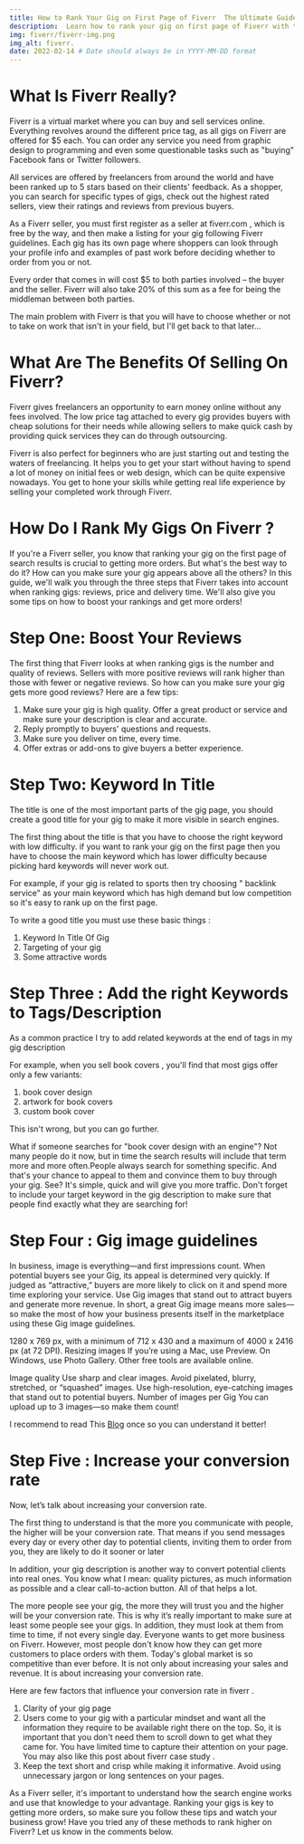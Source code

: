 ```yaml
---
title: How to Rank Your Gig on First Page of Fiverr  The Ultimate Guide 
description:  Learn how to rank your gig on first page of Fiverr with this comprehensive guide. Get more gigs and make more money with tips from the pros.
img: fiverr/fiverr-img.png
img_alt: fiverr.
date: 2022-02-14 # Date should always be in YYYY-MM-DD format
---
```


# What Is Fiverr Really? 

Fiverr is a virtual market where you can buy and sell services online. Everything revolves around the different price tag, as all gigs on Fiverr are offered for $5 each. You can order any service you need from graphic design to programming and even some questionable tasks such as "buying" Facebook fans or Twitter followers. 

All services are offered by freelancers from around the world and have been ranked up to 5 stars based on their clients' feedback. As a shopper, you can search for specific types of gigs, check out the highest rated sellers, view their ratings and reviews from previous buyers. 

As a Fiverr seller, you must first register as a seller at fiverr.com , which is free by the way, and then make a listing for your gig following Fiverr guidelines. Each gig has its own page where shoppers can look through your profile info and examples of past work before deciding whether to order from you or not. 

Every order that comes in will cost $5 to both parties involved – the buyer and the seller. Fiverr will also take 20% of this sum as a fee for being the middleman between both parties.

The main problem with Fiverr is that you will have to choose whether or not to take on work that isn't in your field, but I'll get back to that later… 

#  What Are The Benefits Of Selling On Fiverr? 

Fiverr gives freelancers an opportunity to earn money online without any fees involved. The low price tag attached to every gig provides buyers with cheap solutions for their needs while allowing sellers to make quick cash by providing quick services they can do through outsourcing. 

Fiverr is also perfect for beginners who are just starting out and testing the waters of freelancing. It helps you to get your start without having to spend a lot of money on initial fees or web design, which can be quite expensive nowadays. You get to hone your skills while getting real life experience by selling your completed work through Fiverr. 

#  How Do I Rank My Gigs On Fiverr ? 

If you're a Fiverr seller, you know that ranking your gig on the first page of search results is crucial to getting more orders. But what's the best way to do it? How can you make sure your gig appears above all the others? In this guide, we'll walk you through the three steps that Fiverr takes into account when ranking gigs: reviews, price and delivery time. We'll also give you some tips on how to boost your rankings and get more orders! 

#  Step One: Boost Your Reviews 

<InlineImage src="post/fiverr/img-is.png" alt="Pikachu waving!"></InlineImage>

The first thing that Fiverr looks at when ranking gigs is the number and quality of reviews. Sellers with more positive reviews will rank higher than those with fewer or negative reviews. So how can you make sure your gig gets more good reviews? Here are a few tips: 

1. Make sure your gig is high quality. Offer a great product or service and make sure your description is clear and accurate. 
2. Reply promptly to buyers' questions and requests.
3. Make sure you deliver on time, every time. 
4. Offer extras or add-ons to give buyers a better experience. 

#  Step Two: Keyword In Title 

<InlineImage src="post/fiverr/img-is-2.png" alt="Pikachu waving!"></InlineImage>


The title is one of the most important parts of the gig page, you should create a good title for your gig to make it more visible in search engines. 

The first thing about the title is that you have to choose the right keyword with low difficulty. if you want to rank your gig on the first page then you have to choose the main keyword which has lower difficulty because picking hard keywords will never work out. 

For example, if your gig is related to sports then try choosing " backlink service" as your main keyword which has high demand but low competition so it's easy to rank up on the first page. 

 To write a good title you must use these basic things : 
 1. Keyword In Title Of Gig 
 2. Targeting of your gig 
 3. Some attractive words

# Step Three : Add the right Keywords to Tags/Description 

As a common practice I try to add related keywords at the end of tags in my gig description

For example, when you sell book covers , you'll find that most gigs offer only a few variants: 

1. book cover design 
2. artwork for book covers 
3. custom book cover 

 This isn't wrong, but you can go further. 

What if someone searches for "book cover design with an engine"? Not many people do it now, but in time the search results will include that term more and more often.People always search for something specific. And that's your chance to appeal to them and convince them to buy through your gig. See? It's simple, quick and will give you more traffic. Don't forget to include your target keyword in the gig description to make sure that people find exactly what they are searching for! 

#  Step Four : Gig image guidelines 

<InlineImage src="post/fiverr/fiver-img.png" alt="Pikachu waving!"></InlineImage>


In business, image is everything—and first impressions count. When potential buyers see your Gig, its appeal is determined very quickly. If judged as “attractive,” buyers are more likely to click on it and spend more time exploring your service. Use Gig images that stand out to attract buyers and generate more revenue. In short, a great Gig image means more sales—so make the most of how your business presents itself in the marketplace using these Gig image guidelines. 

1280 x 769 px, with a minimum of 712 x 430 and a maximum of 4000 x 2416 px (at 72 DPI). Resizing images If you’re using a Mac, use Preview. On Windows, use Photo Gallery. Other free tools are available online.

Image quality Use sharp and clear images. Avoid pixelated, blurry, stretched, or “squashed” images. Use high-resolution, eye-catching images that stand out to potential buyers. Number of images per Gig You can upload up to 3 images—so make them count!

I recommend to read This  [Blog](https://blog.fiverr.com/post/introducing-the-new-fiverr-gig-image-guidelines) once so you can understand it better! 

#  Step Five : Increase your conversion rate 

Now, let’s talk about increasing your conversion rate.

The first thing to understand is that the more you communicate with people, the higher will be your conversion rate. That means if you send messages every day or every other day to potential clients, inviting them to order from you, they are likely to do it sooner or later

In addition, your gig description is another way to convert potential clients into real ones. You know what I mean: quality pictures, as much information as possible and a clear call-to-action button. All of that helps a lot.

The more people see your gig, the more they will trust you and the higher will be your conversion rate. This is why it’s really important to make sure at least some people see your gigs. In addition, they must look at them from time to time, if not every single day. Everyone wants to get more business on Fiverr. However, most people don't know how they can get more customers to place orders with them. Today's global market is so competitive than ever before. It is not only about increasing your sales and revenue. It is about increasing your conversion rate.

  Here are few factors that influence your conversion rate in fiverr . 

  1. Clarity of your gig page 
  2. Users come to your gig with a particular mindset and want all the information they require to be available right there on the top. So, it is important that you don't need them to scroll down to get what they came for. You have limited time to capture their attention on your page. You may also like this post about fiverr case study . 
  3. Keep the text short and crisp while making it informative. Avoid using unnecessary jargon or long sentences on your pages.

 As a Fiverr seller, it's important to understand how the search engine works and use that knowledge to your advantage. Ranking your gigs is key to getting more orders, so make sure you follow these tips and watch your business grow! Have you tried any of these methods to rank higher on Fiverr? Let us know in the comments below.
  

